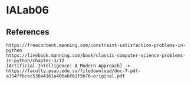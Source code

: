 # IALab06

## References
    https://freecontent.manning.com/constraint-satisfaction-problems-in-python
    https://livebook.manning.com/book/classic-computer-science-problems-in-python/chapter-3/12
    [Artificial Intelligence: A Modern Approach] -> https://faculty.psau.edu.sa/filedownload/doc-7-pdf-a154ffbcec538a4161a406abf62f5b76-original.pdf